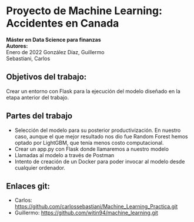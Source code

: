 # Proyecto de Machine Learning: Accidentes en Canada
**Máster en Data Science para finanzas <br />**
**Autores: <br />**
Enero de 2022
González Díaz, Guillermo <br />
Sebastiani, Carlos  <br />


## Objetivos del trabajo:
Crear un entorno con Flask para la ejecución del modelo diseñado en la etapa anterior del trabajo. 

## Partes del trabajo
- Selección del modelo para su posterior productivización. En nuestro caso, aunque el que mejor resultado nos dio fue Random Forest hemos optado por LightGBM, que tenía menos costo computacional.
- Crear un app.py con Flask donde llamaremos a nuestro modelo
- Llamadas al modelo a través de Postman
- Intento de creación de un Docker para poder invocar al modelo desde cualquier ordenador. 

## Enlaces git:
- Carlos: https://github.com/carlossebastiani/Machine_Learning_Practica.git
- Guillermo: https://github.com/witin94/machine_learning.git



